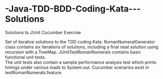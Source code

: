 # -Java-TDD-BDD-Coding-Kata---Solutions
Solutions to JUnit Cucumber Exercise

Set of iterative solutions to the TDD coding Kata.
RomanNumeralGenerator class contains six iterations of solutions, including a final neat solution using recursion with a TreeMap.
JUnitTestRomanNumerals contains basic functional unit tests.  
The unit tests also contain a sample performance analysis test which prints timings under various loads to System.out.
Cucumber scenarios exist in testRomanNumerals.feature.
